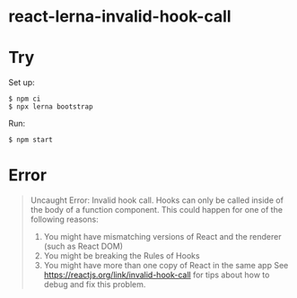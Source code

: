 # react-lerna-invalid-hook-call

# Try

Set up:

```console
$ npm ci
$ npx lerna bootstrap
```

Run:

```console
$ npm start
```

# Error

> Uncaught Error: Invalid hook call. Hooks can only be called inside of the body of a function component. This could happen for one of the following reasons:
> 1. You might have mismatching versions of React and the renderer (such as React DOM)
> 2. You might be breaking the Rules of Hooks
> 3. You might have more than one copy of React in the same app
> See https://reactjs.org/link/invalid-hook-call for tips about how to debug and fix this problem.
